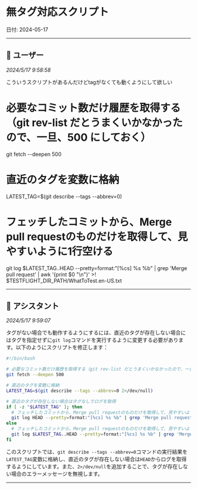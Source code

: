 # 無タグ対応スクリプト

日付: 2024-05-17

---

## 👤 ユーザー
*2024/5/17 9:58:58*

こういうスクリプトがあるんだけどtagがなくても動くようにして欲しい

  # 必要なコミット数だけ履歴を取得する（git rev-list だとうまくいかなかったので、一旦、500 にしておく）
  git fetch --deepen 500

  # 直近のタグを変数に格納
  LATEST\_TAG=$(git describe --tags --abbrev=0)

  # フェッチしたコミットから、Merge pull requestのものだけを取得して、見やすいように1行空ける
  git log $LATEST\_TAG..HEAD --pretty=format:"\[%cs\] %s %b" | grep 'Merge pull request' | awk '{print $0 "\\n"}' &gt;! $TESTFLIGHT\_DIR\_PATH/WhatToTest.en-US.txt

---

## 🤖 アシスタント
*2024/5/17 9:59:07*

タグがない場合でも動作するようにするには、直近のタグが存在しない場合にはタグを指定せずに`git log`コマンドを実行するように変更する必要があります。以下のようにスクリプトを修正します：

```bash
#!/bin/bash

# 必要なコミット数だけ履歴を取得する（git rev-list だとうまくいかなかったので、一旦、500 にしておく）
git fetch --deepen 500

# 直近のタグを変数に格納
LATEST_TAG=$(git describe --tags --abbrev=0 2>/dev/null)

# 直近のタグが存在しない場合はタグなしでログを取得
if [ -z "$LATEST_TAG" ]; then
  # フェッチしたコミットから、Merge pull requestのものだけを取得して、見やすいように1行空ける
  git log HEAD --pretty=format:"[%cs] %s %b" | grep 'Merge pull request' | awk '{print $0 "\n"}' > $TESTFLIGHT_DIR_PATH/WhatToTest.en-US.txt
else
  # フェッチしたコミットから、Merge pull requestのものだけを取得して、見やすいように1行空ける
  git log $LATEST_TAG..HEAD --pretty=format:"[%cs] %s %b" | grep 'Merge pull request' | awk '{print $0 "\n"}' > $TESTFLIGHT_DIR_PATH/WhatToTest.en-US.txt
fi
```

このスクリプトでは、`git describe --tags --abbrev=0`コマンドの実行結果を`LATEST_TAG`変数に格納し、直近のタグが存在しない場合は`HEAD`からログを取得するようにしています。また、`2>/dev/null`を追加することで、タグが存在しない場合のエラーメッセージを無視します。

---
